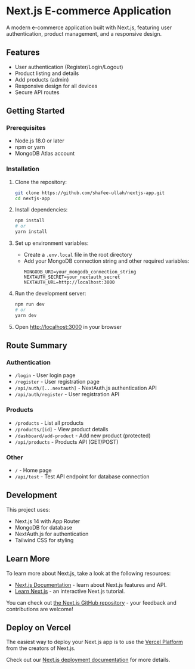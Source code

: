 # Next.js E-commerce Application

A modern e-commerce application built with Next.js, featuring user authentication, product management, and a responsive design.

## Features
- User authentication (Register/Login/Logout)
- Product listing and details
- Add products (admin)
- Responsive design for all devices
- Secure API routes

## Getting Started

### Prerequisites
- Node.js 18.0 or later
- npm or yarn
- MongoDB Atlas account

### Installation

1. Clone the repository:
   ```bash
   git clone https://github.com/shafee-ullah/nextjs-app.git
   cd nextjs-app
   ```

2. Install dependencies:
   ```bash
   npm install
   # or
   yarn install
   ```

3. Set up environment variables:
   - Create a `.env.local` file in the root directory
   - Add your MongoDB connection string and other required variables:
     ```
     MONGODB_URI=your_mongodb_connection_string
     NEXTAUTH_SECRET=your_nextauth_secret
     NEXTAUTH_URL=http://localhost:3000
     ```

4. Run the development server:
   ```bash
   npm run dev
   # or
   yarn dev
   ```

5. Open [http://localhost:3000](http://localhost:3000) in your browser

## Route Summary

### Authentication
- `/login` - User login page
- `/register` - User registration page
- `/api/auth/[...nextauth]` - NextAuth.js authentication API
- `/api/auth/register` - User registration API

### Products
- `/products` - List all products
- `/products/[id]` - View product details
- `/dashboard/add-product` - Add new product (protected)
- `/api/products` - Products API (GET/POST)

### Other
- `/` - Home page
- `/api/test` - Test API endpoint for database connection

## Development

This project uses:
- Next.js 14 with App Router
- MongoDB for database
- NextAuth.js for authentication
- Tailwind CSS for styling

## Learn More

To learn more about Next.js, take a look at the following resources:

- [Next.js Documentation](https://nextjs.org/docs) - learn about Next.js features and API.
- [Learn Next.js](https://nextjs.org/learn) - an interactive Next.js tutorial.

You can check out [the Next.js GitHub repository](https://github.com/vercel/next.js) - your feedback and contributions are welcome!

## Deploy on Vercel

The easiest way to deploy your Next.js app is to use the [Vercel Platform](https://vercel.com/new?utm_medium=default-template&filter=next.js&utm_source=create-next-app&utm_campaign=create-next-app-readme) from the creators of Next.js.

Check out our [Next.js deployment documentation](https://nextjs.org/docs/app/building-your-application/deploying) for more details.
